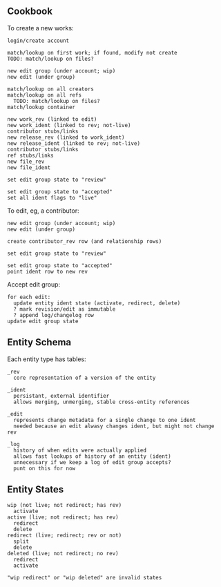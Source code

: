 
## Cookbook

To create a new works:

    login/create account

    match/lookup on first work; if found, modify not create
    TODO: match/lookup on files?

    new edit group (under account; wip)
    new edit (under group)

    match/lookup on all creators
    match/lookup on all refs
      TODO: match/lookup on files?
    match/lookup container

    new work_rev (linked to edit)
    new work_ident (linked to rev; not-live)
    contributor stubs/links
    new release_rev (linked to work_ident)
    new release_ident (linked to rev; not-live)
    contributor stubs/links
    ref stubs/links
    new file_rev
    new file_ident

    set edit group state to "review"

    set edit group state to "accepted"
    set all ident flags to "live"


To edit, eg, a contributor:

    new edit group (under account; wip)
    new edit (under group)

    create contributor_rev row (and relationship rows)

    set edit group state to "review"

    set edit group state to "accepted"
    point ident row to new rev


Accept edit group:

    for each edit:
      update entity ident state (activate, redirect, delete)
      ? mark revision/edit as immutable
      ? append log/changelog row
    update edit group state

## Entity Schema

Each entity type has tables:

    _rev
      core representation of a version of the entity

    _ident
      persistant, external identifier
      allows merging, unmerging, stable cross-entity references

    _edit
      represents change metadata for a single change to one ident
      needed because an edit alwasy changes ident, but might not change rev

    _log
      history of when edits were actually applied
      allows fast lookups of history of an entity (ident)
      unnecessary if we keep a log of edit group accepts?
      punt on this for now

## Entity States

    wip (not live; not redirect; has rev)
      activate
    active (live; not redirect; has rev)
      redirect
      delete
    redirect (live; redirect; rev or not)
      split
      delete
    deleted (live; not redirect; no rev)
      redirect
      activate

    "wip redirect" or "wip deleted" are invalid states

